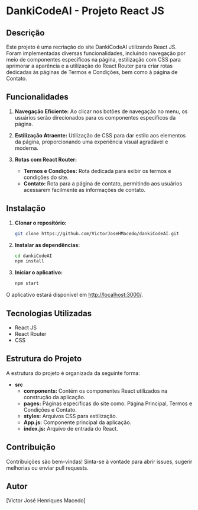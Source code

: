 # DankiCodeAI - Projeto React JS

## Descrição

Este projeto é uma recriação do site DankiCodeAI utilizando React JS. Foram implementadas diversas funcionalidades, incluindo navegação por meio de componentes específicos na página, estilização com CSS para aprimorar a aparência e a utilização do React Router para criar rotas dedicadas às páginas de Termos e Condições, bem como à página de Contato.

## Funcionalidades

1. **Navegação Eficiente:** Ao clicar nos botões de navegação no menu, os usuários serão direcionados para os componentes específicos da página.

2. **Estilização Atraente:** Utilização de CSS para dar estilo aos elementos da página, proporcionando uma experiência visual agradável e moderna.

3. **Rotas com React Router:**
    - **Termos e Condições:** Rota dedicada para exibir os termos e condições do site.
    - **Contato:** Rota para a página de contato, permitindo aos usuários acessarem facilmente as informações de contato.

## Instalação

1. **Clonar o repositório:**
    ```bash
    git clone https://github.com/VictorJoseHMacedo/dankiCodeAI.git
    ```

2. **Instalar as dependências:**
    ```bash
    cd dankiCodeAI
    npm install
    ```

3. **Iniciar o aplicativo:**
    ```bash
    npm start
    ```

O aplicativo estará disponível em [http://localhost:3000/](http://localhost:3000/).

## Tecnologias Utilizadas

- React JS
- React Router
- CSS

## Estrutura do Projeto

A estrutura do projeto é organizada da seguinte forma:

- **src**
  - **components:** Contém os componentes React utilizados na construção da aplicação.
  - **pages:** Páginas específicas do site como: Página Principal, Termos e Condições e Contato.
  - **styles:** Arquivos CSS para estilização.
  - **App.js:** Componente principal da aplicação.
  - **index.js:** Arquivo de entrada do React.

## Contribuição

Contribuições são bem-vindas! Sinta-se à vontade para abrir issues, sugerir melhorias ou enviar pull requests.

## Autor

[Victor José Henriques Macedo]




 
